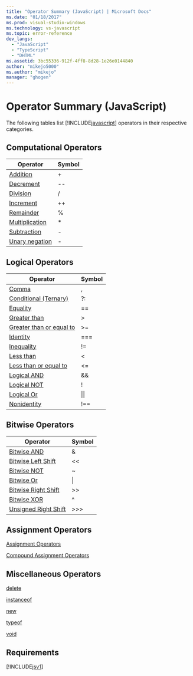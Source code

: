 ```yaml
---
title: "Operator Summary (JavaScript) | Microsoft Docs"
ms.date: "01/18/2017"
ms.prod: visual-studio-windows
ms.technology: vs-javascript
ms.topic: error-reference
dev_langs: 
  - "JavaScript"
  - "TypeScript"
  - "DHTML"
ms.assetid: 3bc55336-912f-4ff8-8d28-1e26e0144840
author: "mikejo5000"
ms.author: "mikejo"
manager: "ghogen"
---
```

# Operator Summary (JavaScript)
The following tables list [!INCLUDE[javascript](../../javascript/includes/javascript-md.md)] operators in their respective categories.  
  
## Computational Operators  
  
|Operator|Symbol|  
|--------------|------------|  
|[Addition](../../javascript/reference/addition-operator-decrement-javascript.md)|+|  
|[Decrement](../../javascript/reference/increment-and-decrement-operators-javascript.md)|--|  
|[Division](../../javascript/reference/division-operator-decrement-javascript.md)|/|  
|[Increment](../../javascript/reference/increment-and-decrement-operators-javascript.md)|++|  
|[Remainder](../../javascript/reference/modulus-operator-decrementjavascript.md)|%|  
|[Multiplication](../../javascript/reference/multiplication-operator-decrement-javascript.md)|*|  
|[Subtraction](../../javascript/reference/subtraction-operator-decrement-javascript.md)|-|  
|[Unary negation](../../javascript/reference/subtraction-operator-decrement-javascript.md)|-|  
  
## Logical Operators  
  
|Operator|Symbol|  
|--------------|------------|  
|[Comma](../../javascript/reference/comma-operator-decrement-javascript.md)|,|  
|[Conditional (Ternary)](../../javascript/reference/conditional-ternary-operator-decrement-javascript.md)|?:|  
|[Equality](../../javascript/reference/comparison-operators-javascript.md)|==|  
|[Greater than](../../javascript/reference/comparison-operators-javascript.md)|>|  
|[Greater than or equal to](../../javascript/reference/comparison-operators-javascript.md)|>=|  
|[Identity](../../javascript/reference/comparison-operators-javascript.md)|===|  
|[Inequality](../../javascript/reference/comparison-operators-javascript.md)|!=|  
|[Less than](../../javascript/reference/comparison-operators-javascript.md)|<|  
|[Less than or equal to](../../javascript/reference/comparison-operators-javascript.md)|<=|  
|[Logical AND](../../javascript/reference/logical-and-operator-decrement-javascript.md)|&&|  
|[Logical NOT](../../javascript/reference/logical-not-operator-decrement-exclpt-javascript.md)|!|  
|[Logical Or](../../javascript/reference/logical-or-operator-decrement-javascript.md)|&#124;&#124;|  
|[Nonidentity](../../javascript/reference/comparison-operators-javascript.md)|!==|  
  
## Bitwise Operators  
  
|Operator|Symbol|  
|--------------|------------|  
|[Bitwise AND](../../javascript/reference/bitwise-and-operator-decrement-javascript.md)|&|  
|[Bitwise Left Shift](../../javascript/reference/bitwise-left-shift-operator-decrement-javascript.md)|<\<|  
|[Bitwise NOT](../../javascript/reference/bitwise-not-operator-decrement-tilde-javascript.md)|~|  
|[Bitwise Or](../../javascript/reference/bitwise-or-operator-decrement-javascript.md)|&#124;|  
|[Bitwise Right Shift](../../javascript/reference/bitwise-right-shift-operator-decrement-javascript.md)|>>|  
|[Bitwise XOR](../../javascript/reference/bitwise-xor-operator-decrement-hat-javascript.md)|^|  
|[Unsigned Right Shift](../../javascript/reference/unsigned-right-shift-operator-decrement-javascript.md)|>>>|  
  
## Assignment Operators  
 [Assignment Operators](../../javascript/reference/assignment-operator-decrement-equal-javascript.md)  
  
 [Compound Assignment Operators](../../javascript/reference/compound-assignment-operators-javascript.md)  
  
## Miscellaneous Operators  
 [delete](../../javascript/reference/delete-operator-decrementjavascript.md)  
  
 [instanceof](../../javascript/reference/instanceof-operator-decrementjavascript.md)  
  
 [new](../../javascript/reference/new-operator-decrementjavascript.md)  
  
 [typeof](../../javascript/reference/typeof-operator-decrementjavascript.md)  
  
 [void](../../javascript/reference/void-operator-decrementjavascript.md)  
  
## Requirements  
 [!INCLUDE[jsv1](../../javascript/misc/includes/jsv1-md.md)]